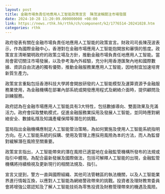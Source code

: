 ```yaml
---
layout: post
title: 金融市場負責任地應用人工智能政策宣言　陳茂波稱關注市場發展
date: 2024-10-28 11:20:09.000000000 +08:00
link: https://news.rthk.hk/rthk/ch/component/k2/1776514-20241028.htm
categories: rthk
---
```


政府發表有關在金融市場負責任地應用人工智能的政策宣言。財政司司長陳茂波表示，作為國際金融中心，香港對在金融市場應用人工智能抱開放和審慎的態度。政策宣言清晰闡明政府的政策立場及方針，推動金融市場負責任地應用人工智能。當局會密切關注市場發展，以及參考海內外經驗，充分利用香港匯聚內地和國際數據、資訊自由流通的獨有優勢，推動金融服務業應用人工智能，因地制宜加速培育新質生產力。

政策宣言重點包括香港科技大學將會開放研發的人工智能模型及運算資源予金融服務業使用，為金融機構在部署內部系統或開發應用程式及網絡介面時，提供顧問及訓練服務。

政府認為在金融市場應用人工智能具有3大特性，包括數據導向、雙面效果及充滿活力。政府會採取雙軌模式，促進金融服務業採用及發展人工智能，並同時應對網絡安全、數據私隱及知識產權保障等潛在的挑戰。

當局指出金融機構應制定人工智能管治策略，為如何實施及使用人工智能系統指明方向。在人工智能系統的採購、使用及管理上應採用風險為本的方法，而人為監督對緩解潛在風險至關重要。

政策宣言指出，人工智能帶來的潛在風險已適當地在金融監管機構所發布的法規或指引中體現。為配合最新發展及國際做法，包括可解釋人工智能的出現，金融監管機構將持續檢視及更新現行的相關法規及、指引。

宣言又提到，警方一直與國際組織、其他司法管轄區的執法機關，以及人工智能業界進行情報互換，以應對人工智能為網絡警政帶來的挑戰。投資者及理財教育委員會將增強公眾認知及了解人工智能技術為零售投資及財務管理帶來的機遇及風險。
